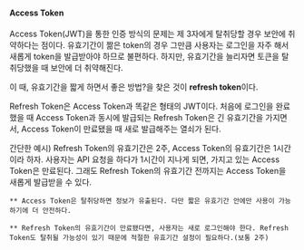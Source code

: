 #### Access Token 

Access Token(JWT)을 통한 인증 방식의 문제는 제 3자에게 탈취당할 경우 보안에 취약하다는 점이다. 유효기간이 짦은 token의 경우 그만큼 사용자는 로그인을 자주 해서 새롭게 token을 발급받아야 하므로 불편하다. 하지만, 유효기간을 늘리자면 토큰을 탈취당했을 때 보안에 더 취약해진다.

이 때, 유효기간을 짧게 하면서 좋은 방법?을 찾은 것이 **refresh token**이다.

Refresh Token은 Access Token과 똑같은 형태의 JWT이다. 처음에 로그인을 완료했을 때 Access Token과 동시에 발급되는 Refresh Token은 긴 유효기간을 가지면서, Access Token이 만료됐을 때 새로 발급해주는 열쇠가 된다.

간단한 예시)
Refresh Token의 유효기간은 2주, Access Token의 유효기간은 1시간이라 하자.
사용자는 API 요청을 하다가 1시간이 지나게 되면, 가지고 있는 Access Token은 만료된다. 그래도 Refresh Token의 유효기간 전까지는 Access Token을 새롭게 발급받을 수 있다. 

```
** Access Token은 탈취당하면 정보가 유출된다. 다만 짧은 유효기간 안에만 사용이 가능하기에 더 안전하다. 

** Refresh Token의 유효기간이 만료됐다면, 사용자는 새로 로그인해야 한다. Refresh Token도 탈취될 가능성이 있기 때문에 적절한 유효기간 설정이 필요하다.(보통 2주)
```

